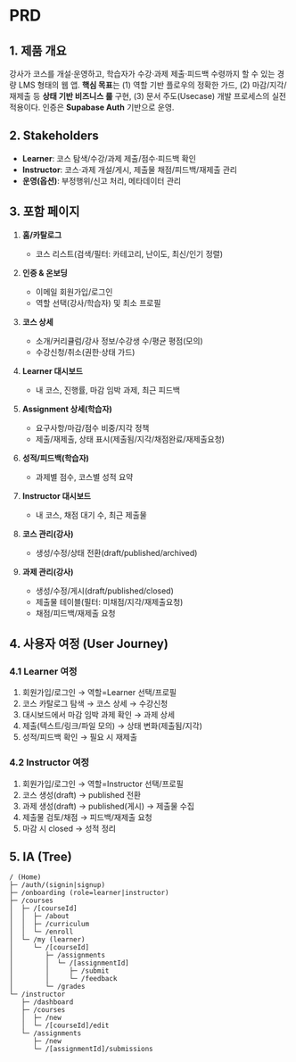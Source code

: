 # PRD

## 1. 제품 개요

강사가 코스를 개설·운영하고, 학습자가 수강·과제 제출·피드백 수령까지 할 수 있는 경량 LMS 형태의 웹 앱.
**핵심 목표**는 (1) 역할 기반 플로우의 정확한 가드, (2) 마감/지각/재제출 등 **상태 기반 비즈니스 룰** 구현, (3) 문서 주도(Usecase) 개발 프로세스의 실전 적용이다. 인증은 **Supabase Auth** 기반으로 운영.

## 2. Stakeholders

- **Learner**: 코스 탐색/수강/과제 제출/점수·피드백 확인
- **Instructor**: 코스·과제 개설/게시, 제출물 채점/피드백/재제출 관리
- **운영(옵션)**: 부정행위/신고 처리, 메타데이터 관리

## 3. 포함 페이지

1. **홈/카탈로그**

   - 코스 리스트(검색/필터: 카테고리, 난이도, 최신/인기 정렬)

2. **인증 & 온보딩**

   - 이메일 회원가입/로그인
   - 역할 선택(강사/학습자) 및 최소 프로필

3. **코스 상세**

   - 소개/커리큘럼/강사 정보/수강생 수/평균 평점(모의)
   - 수강신청/취소(권한·상태 가드)

4. **Learner 대시보드**

   - 내 코스, 진행률, 마감 임박 과제, 최근 피드백

5. **Assignment 상세(학습자)**

   - 요구사항/마감/점수 비중/지각 정책
   - 제출/재제출, 상태 표시(제출됨/지각/채점완료/재제출요청)

6. **성적/피드백(학습자)**

   - 과제별 점수, 코스별 성적 요약

7. **Instructor 대시보드**

   - 내 코스, 채점 대기 수, 최근 제출물

8. **코스 관리(강사)**

   - 생성/수정/상태 전환(draft/published/archived)

9. **과제 관리(강사)**

   - 생성/수정/게시(draft/published/closed)
   - 제출물 테이블(필터: 미채점/지각/재제출요청)
   - 채점/피드백/재제출 요청

## 4. 사용자 여정 (User Journey)

### 4.1 Learner 여정

1. 회원가입/로그인 → 역할=Learner 선택/프로필
2. 코스 카탈로그 탐색 → 코스 상세 → 수강신청
3. 대시보드에서 마감 임박 과제 확인 → 과제 상세
4. 제출(텍스트/링크/파일 모의) → 상태 변화(제출됨/지각)
5. 성적/피드백 확인 → 필요 시 재제출

### 4.2 Instructor 여정

1. 회원가입/로그인 → 역할=Instructor 선택/프로필
2. 코스 생성(draft) → published 전환
3. 과제 생성(draft) → published(게시) → 제출물 수집
4. 제출물 검토/채점 → 피드백/재제출 요청
5. 마감 시 closed → 성적 정리

## 5. IA (Tree)

```
/ (Home)
├─ /auth/(signin|signup)
├─ /onboarding (role=learner|instructor)
├─ /courses
│  ├─ /[courseId]
│  │  ├─ /about
│  │  ├─ /curriculum
│  │  └─ /enroll
│  └─ /my (learner)
│     └─ /[courseId]
│        ├─ /assignments
│        │  └─ /[assignmentId]
│        │     ├─ /submit
│        │     └─ /feedback
│        └─ /grades
└─ /instructor
   ├─ /dashboard
   ├─ /courses
   │  ├─ /new
   │  └─ /[courseId]/edit
   └─ /assignments
      ├─ /new
      └─ /[assignmentId]/submissions
```
